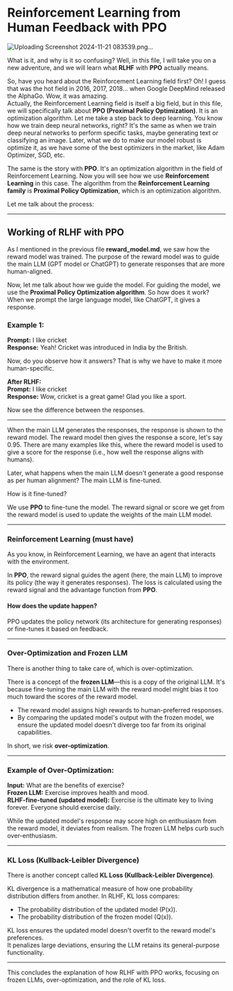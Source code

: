 # Reinforcement Learning from Human Feedback with PPO

![Uploading Screenshot 2024-11-21 083539.png…]()


What is it, and why is it so confusing? Well, in this file, I will take you on a new adventure, and we will learn what **RLHF** with **PPO** actually means.

So, have you heard about the Reinforcement Learning field first? Oh! I guess that was the hot field in 2016, 2017, 2018... when Google DeepMind released the AlphaGo. Wow, it was amazing.  
Actually, the Reinforcement Learning field is itself a big field, but in this file, we will specifically talk about **PPO (Proximal Policy Optimization)**. It is an optimization algorithm. Let me take a step back to deep learning. You know how we train deep neural networks, right? It's the same as when we train deep neural networks to perform specific tasks, maybe generating text or classifying an image. Later, what we do to make our model robust is optimize it, as we have some of the best optimizers in the market, like Adam Optimizer, SGD, etc.  

The same is the story with **PPO**. It's an optimization algorithm in the field of Reinforcement Learning. Now you will see how we use **Reinforcement Learning** in this case. The algorithm from the **Reinforcement Learning family** is **Proximal Policy Optimization**, which is an optimization algorithm.

Let me talk about the process:

---

## Working of RLHF with PPO

As I mentioned in the previous file **reward_model.md**, we saw how the reward model was trained. The purpose of the reward model was to guide the main LLM (GPT model or ChatGPT) to generate responses that are more human-aligned.  

Now, let me talk about how we guide the model. For guiding the model, we use the **Proximal Policy Optimization algorithm**. So how does it work? When we prompt the large language model, like ChatGPT, it gives a response.

### Example 1:
**Prompt:** I like cricket  
**Response:** Yeah! Cricket was introduced in India by the British.

Now, do you observe how it answers? That is why we have to make it more human-specific.  

**After RLHF:**  
**Prompt:** I like cricket  
**Response:** Wow, cricket is a great game! Glad you like a sport.

Now see the difference between the responses.

---

When the main LLM generates the responses, the response is shown to the reward model. The reward model then gives the response a score, let's say 0.95. There are many examples like this, where the reward model is used to give a score for the response (i.e., how well the response aligns with humans).  

Later, what happens when the main LLM doesn't generate a good response as per human alignment? The main LLM is fine-tuned.  

How is it fine-tuned?  

We use **PPO** to fine-tune the model. The reward signal or score we get from the reward model is used to update the weights of the main LLM model.

---

### Reinforcement Learning (must have)

As you know, in Reinforcement Learning, we have an agent that interacts with the environment.  

In **PPO**, the reward signal guides the agent (here, the main LLM) to improve its policy (the way it generates responses). The loss is calculated using the reward signal and the advantage function from **PPO**.  

#### How does the update happen?
PPO updates the policy network (its architecture for generating responses) or fine-tunes it based on feedback.

---

### Over-Optimization and Frozen LLM

There is another thing to take care of, which is over-optimization.  

There is a concept of the **frozen LLM**—this is a copy of the original LLM. It's because fine-tuning the main LLM with the reward model might bias it too much toward the scores of the reward model.

- The reward model assigns high rewards to human-preferred responses.  
- By comparing the updated model's output with the frozen model, we ensure the updated model doesn't diverge too far from its original capabilities.

In short, we risk **over-optimization**.

---

### Example of Over-Optimization:
**Input:** What are the benefits of exercise?  
**Frozen LLM:** Exercise improves health and mood.  
**RLHF-fine-tuned (updated model):** Exercise is the ultimate key to living forever. Everyone should exercise daily.

While the updated model's response may score high on enthusiasm from the reward model, it deviates from realism. The frozen LLM helps curb such over-enthusiasm.

---

### KL Loss (Kullback-Leibler Divergence)

There is another concept called **KL Loss (Kullback-Leibler Divergence)**.  

KL divergence is a mathematical measure of how one probability distribution differs from another. In RLHF, KL loss compares:  
- The probability distribution of the updated model \(P(x)\).  
- The probability distribution of the frozen model \(Q(x)\).  

KL loss ensures the updated model doesn't overfit to the reward model's preferences.  
It penalizes large deviations, ensuring the LLM retains its general-purpose functionality.

--- 

This concludes the explanation of how RLHF with PPO works, focusing on frozen LLMs, over-optimization, and the role of KL loss.
